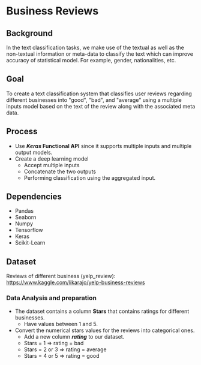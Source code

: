 # Business Reviews

## Background
In the text classification tasks, we make use of the textual as well as the non-textual information or meta-data to classify the text which can improve accuracy of statistical model. For example, gender, nationalities, etc.

## Goal
To create a text classification system that classifies user reviews regarding different businesses into "good", "bad", and "average" using a multiple inputs model based on the text of the review along with the associated meta data. 

## Process
* Use ***Keras* Functional API** since it supports multiple inputs and multiple output models.
* Create a deep learning model 
    * Accept multiple inputs
    * Concatenate the two outputs
    * Performing classification using the aggregated input.

## Dependencies
* Pandas
* Seaborn
* Numpy
* Tensorflow
* Keras
* Scikit-Learn


## Dataset
Reviews of different business (yelp_review): https://www.kaggle.com/likarajo/yelp-business-reviews<br>

### Data Analysis and preparation
* The dataset contains a column **Stars** that contains ratings for different businesses. 
    * Have values between 1 and 5. 
* Convert the numerical stars values for the reviews into categorical ones. 
    * Add a new column ***rating*** to our dataset. 
    * Stars = 1 => rating = bad
    * Stars = 2 or 3 => rating = average
    * Stars = 4 or 5 => rating = good






